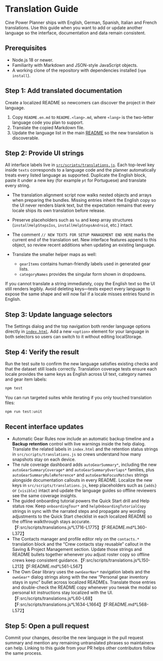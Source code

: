 # Translation Guide

Cine Power Planner ships with English, German, Spanish, Italian and French translations. Use this guide when you want to add or update another language so the interface, documentation and data remain consistent.

## Prerequisites

- Node.js 18 or newer.
- Familiarity with Markdown and JSON-style JavaScript objects.
- A working clone of the repository with dependencies installed (`npm install`).

## Step 1: Add translated documentation

Create a localized README so newcomers can discover the project in their language.

1. Copy `README.en.md` to `README.<lang>.md`, where `<lang>` is the two-letter language code you plan to support.
2. Translate the copied Markdown file.
3. Update the language list in the main [README](../README.md#translations) so the new translation is discoverable.

## Step 2: Provide UI strings

All interface labels live in [`src/scripts/translations.js`](../src/scripts/translations.js). Each top-level key inside `texts` corresponds to a language code and the planner automatically treats every listed language as supported. Duplicate the English block, paste it under a new key (for example `pt` for Portuguese) and translate every string.

- The translation alignment script now walks nested objects and arrays when preparing the bundles. Missing entries inherit the English copy so the UI never renders blank text, but the expectation remains that every locale ships its own translation before release.

- Preserve placeholders such as `%s` and keep array structures (`installHelpStepsIos`, `installHelpStepsAndroid`, etc.) intact.
- The comment `// NEW TEXTS FOR SETUP MANAGEMENT END HERE` marks the current end of the translation set. New interface features append to this object, so review recent additions when updating an existing language.
- Translate the smaller helper maps as well:
  - `gearItems` contains human-friendly labels used in generated gear lists.
  - `categoryNames` provides the singular form shown in dropdowns.

If you cannot translate a string immediately, copy the English text so the UI still renders legibly. Avoid deleting keys—tests expect every language to expose the same shape and will now fail if a locale misses entries found in English.

## Step 3: Update language selectors

The Settings dialog and the top navigation both render language options directly in [`index.html`](../index.html). Add a new `<option>` element for your language in both selectors so users can switch to it without editing localStorage.

## Step 4: Verify the result

Run the test suite to confirm the new language satisfies existing checks and that the dataset still loads correctly. Translation coverage tests ensure each locale provides the same keys as English across UI text, category names and gear item labels:

```bash
npm test
```

You can run targeted suites while iterating if you only touched translation files:

```bash
npm run test:unit
```

## Recent interface updates

- Automatic Gear Rules now include an automatic backup timeline and a **Backup retention**
  control with live warnings inside the help dialog. Translate the related labels in
  `index.html` and the retention status strings in `src/scripts/translations.js` so crews
  understand how many snapshots stay on each device.
- The rule coverage dashboard adds `autoGearSummary*`, including the new
  `autoGearSummaryCoverage*` and `autoGearSummaryOverlaps*` families, plus
  `autoGearSummaryRuleReference*` and `autoGearNoFocusMatches` strings alongside
  documentation callouts in every README. Localize the new keys in
  `src/scripts/translations.js`, keep placeholders such as `{adds}` or
  `{visible}` intact and update the language guides so offline reviewers see the
  same coverage insights.
- The guided onboarding tutorial powers the Quick Start drill and Help status
  row. Keep `onboardingTour*` and `helpOnboardingTutorialCopy` strings in sync
  with the narrated steps and propagate any wording adjustments to the Quick
  Start checklist in each localized README so the offline walkthrough stays
  accurate.【F:src/scripts/translations.js†L1716-L1775】【F:README.md†L360-L372】
- The Contacts manager and profile editor rely on the `contacts.*` translation
  block and the “Crew contacts stay reusable” callout in the Saving & Project
  Management section. Update those strings and README bullets together whenever
  you adjust roster copy so offline crews keep consistent guidance.【F:src/scripts/translations.js†L150-L213】【F:README.md†L561-L567】
- The Own Gear library uses the `ownGearNav*` navigation labels and the
  `ownGear*` dialog strings along with the new “Personal gear inventory stays in
  sync” bullet across localized READMEs. Translate those entries and double-check
  the README copy whenever you tweak the modal so personal kit instructions stay
  localized with the UI.【F:src/scripts/translations.js†L60-L68】【F:src/scripts/translations.js†L1634-L1664】【F:README.md†L568-L572】

## Step 5: Open a pull request

Commit your changes, describe the new language in the pull request summary and mention any remaining untranslated phrases so maintainers can help. Linking to this guide from your PR helps other contributors follow the same process.
